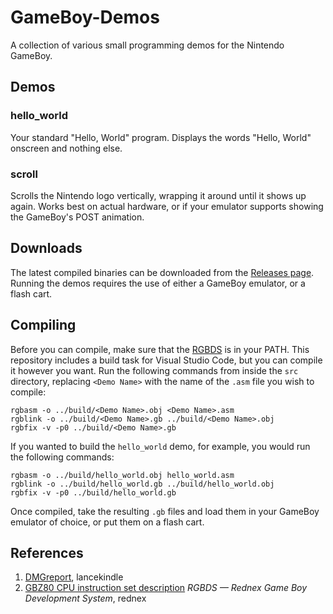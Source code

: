 # GameBoy-Demos
A collection of various small programming demos for the Nintendo GameBoy.

## Demos

### hello_world
Your standard "Hello, World" program.
Displays the words "Hello, World" onscreen and nothing else.

### scroll
Scrolls the Nintendo logo vertically, wrapping it around until it shows up again.
Works best on actual hardware, or if your emulator supports showing the GameBoy's POST animation.

## Downloads
The latest compiled binaries can be downloaded from the [Releases page](https://github.com/MykeMcG/GameBoy-Demos/releases/latest).
Running the demos requires the use of either a GameBoy emulator, or a flash cart.

## Compiling
Before you can compile, make sure that the [RGBDS](https://github.com/rednex/rgbds) is in your PATH.
This repository includes a build task for Visual Studio Code, but you can compile it however you want.
Run the following commands from inside the `src` directory, replacing `<Demo Name>` with the name of the `.asm` file you wish to compile:
``` shell
rgbasm -o ../build/<Demo Name>.obj <Demo Name>.asm
rgblink -o ../build/<Demo Name>.gb ../build/<Demo Name>.obj
rgbfix -v -p0 ../build/<Demo Name>.gb
```

If you wanted to build the `hello_world` demo, for example, you would run the following commands:
``` shell
rgbasm -o ../build/hello_world.obj hello_world.asm
rgblink -o ../build/hello_world.gb ../build/hello_world.obj
rgbfix -v -p0 ../build/hello_world.gb
```

Once compiled, take the resulting `.gb` files and load them in your GameBoy emulator of choice, or put them on a flash cart.

## References
1. [DMGreport](https://github.com/lancekindle/DMGreport), lancekindle
2. [GBZ80 CPU instruction set description](https://rednex.github.io/rgbds/gbz80.7.html) *RGBDS — Rednex Game Boy Development System*, rednex
